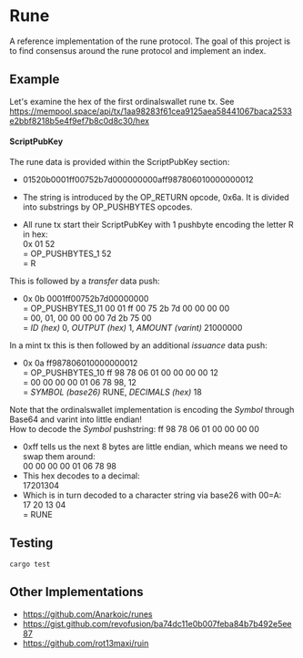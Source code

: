 # Rune

A reference implementation of the rune protocol. The goal of this project is to find consensus around the rune protocol and implement an index. 

## Example 

Let's examine the hex of the first ordinalswallet rune tx. See https://mempool.space/api/tx/1aa98283f61cea9125aea58441067baca2533e2bbf8218b5e4f9ef7b8c0d8c30/hex  

#### ScriptPubKey
The rune data is provided within the ScriptPubKey section:  
- 01520b0001ff00752b7d000000000aff987806010000000012  
- The string is introduced by the OP_RETURN opcode, 0x6a. It is divided into substrings by OP_PUSHBYTES opcodes.  

- All rune tx start their ScriptPubKey with 1 pushbyte encoding the letter R in hex:  
0x 01 52  
= OP_PUSHBYTES_1 52  
= R  

This is followed by a _transfer_ data push:  
- 0x 0b 0001ff00752b7d00000000  
= OP_PUSHBYTES_11 00 01 ff 00 75 2b 7d 00 00 00 00  
= 00, 01, 00 00 00 00 7d 2b 75 00  
= _ID (hex)_ 0, _OUTPUT (hex)_ 1, _AMOUNT (varint)_ 21000000  

In a mint tx this is then followed by an additional _issuance_ data push:  
- 0x 0a ff987806010000000012  
= OP_PUSHBYTES_10 ff 98 78 06 01 00 00 00 00 12  
= 00 00 00 00 01 06 78 98, 12  
= _SYMBOL (base26)_ RUNE, _DECIMALS (hex)_ 18  

Note that the ordinalswallet implementation is encoding the _Symbol_ through Base64 and varint into little endian!  
How to decode the _Symbol_ pushstring: ff 98 78 06 01 00 00 00 00  
- 0xff tells us the next 8 bytes are little endian, which means we need to swap them around:  
00 00 00 00 01 06 78 98  
- This hex decodes to a decimal:  
17201304  
- Which is in turn decoded to a character string via base26 with 00=A:  
17 20 13 04  
= RUNE   

## Testing

```
cargo test
```

## Other Implementations

- https://github.com/Anarkoic/runes
- https://gist.github.com/revofusion/ba74dc11e0b007feba84b7b492e5ee87
- https://github.com/rot13maxi/ruin
